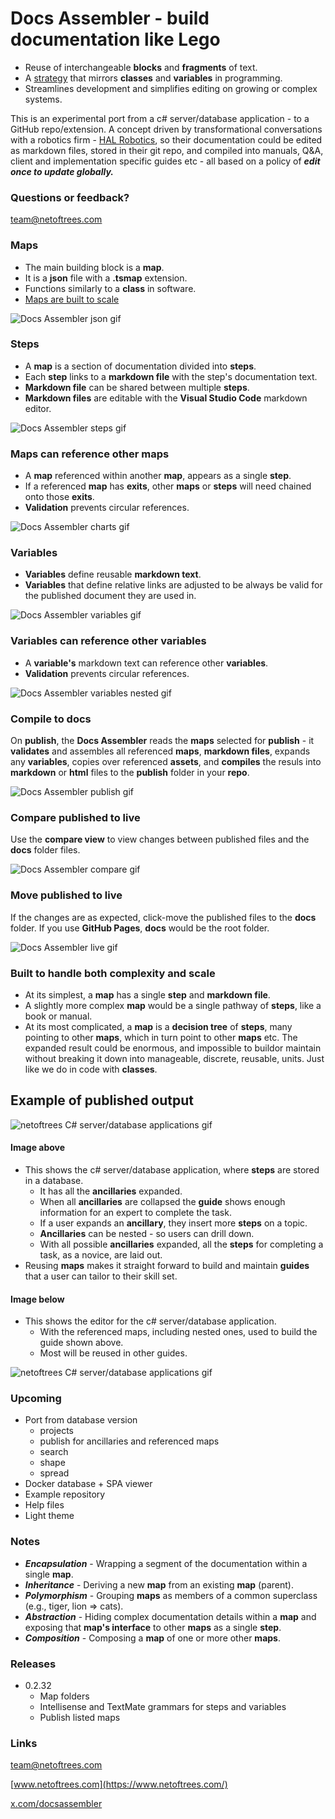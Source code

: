 
# Docs Assembler - build documentation like Lego

- Reuse of interchangeable **blocks** and **fragments** of text.
- A [strategy](#notes) that mirrors **classes** and **variables** in programming.
- Streamlines development and simplifies editing on growing or complex systems.
  


This is an experimental port from a c# server/database application - to a GitHub repo/extension. A concept driven by transformational conversations with a robotics firm - [HAL Robotics](https://hal-robotics.com), so their documentation could be edited as markdown files, stored in their git repo, and compiled into manuals, Q&A, client and implementation specific guides etc - all based on a policy of ***edit once to update globally.***



### Questions or feedback?
[team@netoftrees.com](mailto:team@netoftrees.com)
    


### Maps
- The main building block is a **map**.
- It is a **json** file with a **.tsmap** extension.
- Functions similarly to a **class** in software.
- [Maps are built to scale](#built-to-handle-both-complexity-and-scale)

![Docs Assembler json gif](./assets/DocsAssemblerJson.gif)
  
  

### Steps
- A **map** is a section of documentation divided into **steps**.
- Each **step** links to a **markdown file** with the step's documentation text.
- **Markdown file** can be shared between multiple **steps**.
- **Markdown files** are editable with the **Visual Studio Code** markdown editor.

![Docs Assembler steps gif](./assets/DocsAssemblerSteps.gif)
  
  

### Maps can reference other maps
- A **map** referenced within another **map**, appears as a single **step**.
- If a referenced **map** has **exits**, other **maps** or **steps** will need chained onto those **exits**.
- **Validation** prevents circular references.

![Docs Assembler charts gif](./assets/DocsAssemblerCharts.gif)
  
  

### Variables
- **Variables** define reusable **markdown text**.
- **Variables** that define relative links are adjusted to be always be valid for the published document they are used in.

![Docs Assembler variables gif](./assets/DocsAssemblerVariables.gif)
  
  

### Variables can reference other variables
- A **variable's** markdown text can reference other **variables**.
- **Validation** prevents circular references.

![Docs Assembler variables nested gif](./assets/DocsAssemblerNestedVariables.gif)
  
  

### Compile to docs
On **publish**, the **Docs Assembler** reads the **maps** selected for **publish** - it **validates** and assembles all referenced **maps**, **markdown files**, expands any **variables**, copies over referenced **assets**, and **compiles** the resuls into **markdown** or **html** files to the **publish** folder in your **repo**. 

![Docs Assembler publish gif](./assets/DocsAssemblerPublish.gif)
  
  

### Compare published to live
Use the **compare view** to view changes between published files and the **docs** folder files.

![Docs Assembler compare gif](./assets/DocsAssemblerCompare.gif)
  
  

### Move published to live
If the changes are as expected, click-move the published files to the **docs** folder. If you use **GitHub Pages**,  **docs** would be the root folder.

![Docs Assembler live gif](./assets/DocsAssemblerLive.gif)
  
  

### Built to handle both complexity and scale
- At its simplest, a **map** has a single **step** and **markdown file**.
- A slightly more complex **map** would be a single pathway of **steps**, like a book or manual.
- At its most complicated, a **map** is a **decision tree** of **steps**, many pointing to other **maps**, which in turn point to other **maps** etc. The expanded result could be enormous, and impossible to buildor maintain without breaking it down into manageable, discrete, reusable, units. Just like we do in code with **classes**.
  

## Example of published output


![netoftrees C# server/database applications gif](./assets/netoftreesCsharp.gif)


#### Image above
- This shows the c# server/database application, where **steps** are stored in a database.
    - It has all the **ancillaries** expanded. 
    - When all **ancillaries** are collapsed the **guide** shows enough information for an expert to complete the task. 
    - If a user expands an **ancillary**, they insert more **steps** on a topic. 
    - **Ancillaries** can be nested - so users can drill down.
    - With all possible **ancillaries** expanded, all the **steps** for completing a task, as a novice, are laid out.
- Reusing **maps** makes it straight forward to build and maintain **guides** that a user can tailor to their skill set.

  


#### Image below
- This shows the editor for the c# server/database application.
    - With the referenced maps, including nested ones, used to build the guide shown above.
    - Most will be reused in other guides.

![netoftrees C# server/database applications gif](./assets/netoftreesCsharpMaps.gif)
  


### Upcoming
- Port from database version
    - projects
    - publish for ancillaries and referenced maps
    - search
    - shape
    - spread
- Docker database + SPA viewer
- Example repository
- Help files
- Light theme

  

### Notes

- ***Encapsulation*** - Wrapping a segment of the documentation within a single **map**.
- ***Inheritance*** - Deriving a new **map** from an existing **map** (parent).
- ***Polymorphism*** - Grouping **maps** as members of a common superclass (e.g., tiger, lion => cats).
- ***Abstraction*** - Hiding complex documentation details within a **map** and exposing that **map's interface** to other **maps** as a single **step**.
- ***Composition*** - Composing a **map** of one or more other **maps**.




### Releases
- 0.2.32
    - Map folders
    - Intellisense and TextMate grammars for steps and variables
    - Publish listed maps



### Links

[team@netoftrees.com](mailto:team@netoftrees.com)

[www.netoftrees.com](https://www.netoftrees.com/)

[x.com/docsassembler](https://x.com/docsassembler)
